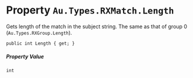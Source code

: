# Property `Au.Types.RXMatch.Length`

Gets length of the match in the subject string. The same as that of group 0 (`Au.Types.RXGroup.Length`).

```
public int Length { get; }
```

##### Property Value

`int`